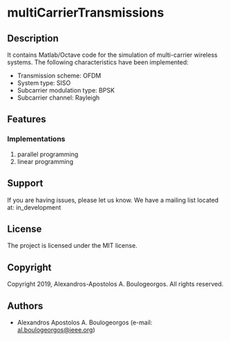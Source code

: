 # multiCarrierTransmissions
## Description
It contains Matlab/Octave code for the simulation of multi-carrier wireless systems. The following characteristics have been implemented:
- Transmission scheme: OFDM
- System type: SISO
- Subcarrier modulation type: BPSK
- Subcarrier channel: Rayleigh

## Features
### Implementations
1. parallel programming
2. linear programming 

## Support
If you are having issues, please let us know. We have a mailing list located at: in_development

## License
The project is licensed under the MIT license.

## Copyright
Copyright 2019, Alexandros-Apostolos A. Boulogeorgos. All rights reserved.

## Authors
- Alexandros Apostolos A. Boulogeorgos (e-mail: al.boulogeorgos@ieee.org)
